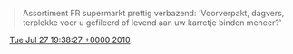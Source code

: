 > Assortiment FR supermarkt prettig verbazend: 'Voorverpakt, dagvers, terplekke voor u gefileerd of levend aan uw karretje binden meneer?'

<img src="../../media/tweet.ico" width="12" /> [Tue Jul 27 19:38:27 +0000 2010](https://twitter.com/DromerDenker/status/19681079128)